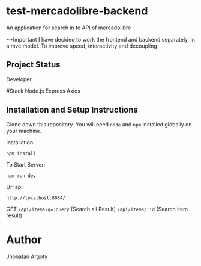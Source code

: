 # test-mercadolibre-backend

An application for search in te API of mercadolibre

**Important I have decided to work the frontend and backend separately, in a mvc model. To improve speed, interactivity and decoupling

## Project Status

Developer

#Stack 
Node.js
Express
Axios

## Installation and Setup Instructions

Clone down this repository.
You will need `node` and `npm` installed globally on your machine.

Installation:

`npm install`

To Start Server:

`npm run dev`

Url api:

`http://localhost:8084/`

GET
`/api/items?q=:query` (Search all Result)
`/api/items/:id` (Search item result)

# Author

Jhonatan Argoty
